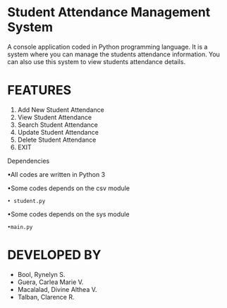 # Student Attendance Management System

A console application coded in Python programming language. It is a system where you can manage the students attendance information. You can also use this system to view students attendance details.

# FEATURES
1. Add New Student Attendance
2. View Student Attendance
3. Search Student Attendance
4. Update Student Attendance
5. Delete Student Attendance
6. EXIT

Dependencies

•All codes are written in Python 3

•Some codes depends on the csv module
    
    • student.py
    
•Some codes depends on the sys module
    
    •main.py

# DEVELOPED BY

*  Bool, Rynelyn S.
*  Guera, Carlea Marie V.
*  Macalalad, Divine Althea V.
*  Talban, Clarence R.


